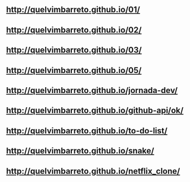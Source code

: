 ## <http://quelvimbarreto.github.io/01/>

## <http://quelvimbarreto.github.io/02/>

## <http://quelvimbarreto.github.io/03/>

## <http://quelvimbarreto.github.io/05/>

## <http://quelvimbarreto.github.io/jornada-dev/>

## <http://quelvimbarreto.github.io/github-api/ok/>

## <http://quelvimbarreto.github.io/to-do-list/>

## <http://quelvimbarreto.github.io/snake/>

## <http://quelvimbarreto.github.io/netflix_clone/>

